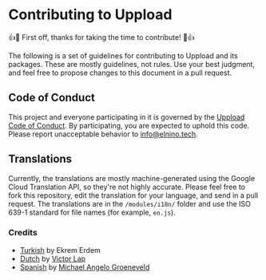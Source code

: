 # Contributing to Uppload

👍🎉 First off, thanks for taking the time to contribute! 🎉👍

The following is a set of guidelines for contributing to Uppload and its packages. These are mostly guidelines, not rules. Use your best judgment, and feel free to propose changes to this document in a pull request.

## Code of Conduct

This project and everyone participating in it is governed by the [Uppload Code of Conduct](https://github.com/elninotech/uppload/blob/master/CODE_OF_CONDUCT.md). By participating, you are expected to uphold this code. Please report unacceptable behavior to [info@elnino.tech](mailto:info@elnino.tech).

## Translations

Currently, the translations are mostly machine-generated using the Google Cloud Translation API, so they're not highly accurate. Please feel free to fork this repository, edit the translation for your language, and send in a pull request. The translations are in the `/modules/i18n/` folder and use the ISO 639-1 standard for file names (for example, `en.js`).

### Credits

- [Turkish](https://github.com/elninotech/uppload/blob/master/modules/i18n/tr.js) by Ekrem Erdem
- [Dutch](https://github.com/elninotech/uppload/blob/master/modules/i18n/nl.js) by [Victor Lap](https://github.com/victorlap)
- [Spanish](https://github.com/elninotech/uppload/blob/master/modules/i18n/es.js) by [Michael Angelo Groeneveld](https://github.com/elnino-ict)
